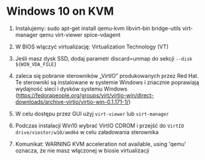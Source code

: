# Windows 10 on KVM

1) Instalujemy: sudo apt-get install qemu-kvm libvirt-bin bridge-utils virt-manager qemu virt-viewer spice-vdagent

2) W BIOS wlączyć virtualizację: Virtualization Technology (VT)

3) Jeśli masz dysk SSD, dodaj parametr discard=unmap do sekcji `--disk ${WIN_VDA_FILE}`

4) zaleca się pobranie sterowników „VirtIO” produkowanych przez Red Hat. Te sterowniki są instalowane w systemie Windows i znacznie poprawiają wydajność sieci i dysków systemu Windows (https://fedorapeople.org/groups/virt/virtio-win/direct-downloads/archive-virtio/virtio-win-0.1.171-1/)

5) W celu dostępu przez GUI użyj `virt-viewer` lub `virt-manager`

6) Podczas instalacji Win10 wybrać VirtIO CDROM i przejść do `VirtIO drive/viostor/w10/amd64` w celu załadowania sterownika

7) Komunikat: WARNING  KVM acceleration not available, using 'qemu' oznacza, że nie masz włączonej w biosie virtualizacji

